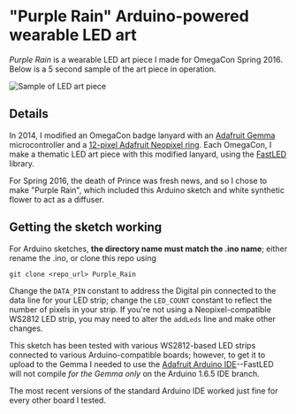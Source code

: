 # "Purple Rain" Arduino-powered wearable LED art

*_Purple Rain_* is a wearable LED art piece I made for OmegaCon Spring 2016. Below is a 5 second sample of the art piece in operation.

![Sample of LED art piece](https://i.imgur.com/VzLN8ag.gif)

## Details

In 2014, I modified an OmegaCon badge lanyard with an [Adafruit Gemma][2] microcontroller and a [12-pixel Adafruit Neopixel ring][3]. Each OmegaCon, I make a thematic LED art piece with this modified lanyard, using the [FastLED][1] library.

For Spring 2016, the death of Prince was fresh news, and so I chose to make "Purple Rain", which included this Arduino sketch and white synthetic flower to act as a diffuser.

## Getting the sketch working

For Arduino sketches, **the directory name must match the .ino name**; either rename the .ino, or clone this repo using

    git clone <repo_url> Purple_Rain

Change the `DATA_PIN` constant to address the Digital pin connected to the data line for your LED strip; change the `LED_COUNT` constant to reflect the number of pixels in your strip. If you're not using a Neopixel-compatible WS2812 LED strip, you may need to alter the `addLeds` line and make other changes.

This sketch has been tested with various WS2812-based LED strips connected to various Arduino-compatible boards; however, to get it to upload to the Gemma I needed to use the [Adafruit Arduino IDE][4]--FastLED will not compile _for the Gemma only_ on the Arduino 1.6.5 IDE branch.

The most recent versions of the standard Arduino IDE worked just fine for every other board I tested.

[1]: http://fastled.io
[2]: https://learn.adafruit.com/introducing-gemma/introduction "Adafruit Gemma"
[3]: https://www.adafruit.com/products/1643 "Adafruit 12-pixel Neopixel Ring"
[4]: https://learn.adafruit.com/adafruit-arduino-ide-setup/arduino-1-dot-0-x-ide